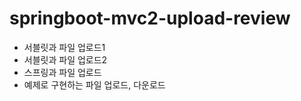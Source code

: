 # springboot-mvc2-upload-review


 - 서블릿과 파일 업로드1
 - 서블릿과 파일 업로드2
 - 스프링과 파일 업로드
 - 예제로 구현하는 파일 업로드, 다운로드